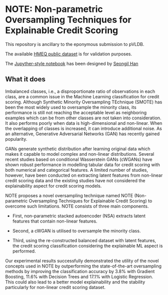 # NOTE: Non-parametric Oversampling Techniques for Explainable Credit Scoring

This repository is ancillary to the eponymous submission to pVLDB.

The available [HMEQ public dataset](https://github.com/ale66/note/hmeq.csv) is for validation purposes.

The [Jupyther-style notebook](https://github.com/ale66/note/note.jpynb) has been designed by [Seongil Han](https://www.dcs.bbk.ac.uk/about/people/research-students/han-seongil/)

## What it does
Imbalanced classes, i.e., a disproportionate ratio of observations in each class, are a common issue in the Machine Learning classification for credit scoring. 
Although Synthetic Minority Oversampling TEchnique (SMOTE) has been the most widely used to oversample the minority class, its performance is still not reaching the acceptable level as neighboring examples which can be from other classes are not taken into consideration. 
It also performs poorly when data is high-dimensional and non-linear. When the overlapping of classes is increased, it can introduce additional noise. 
As an alternative, Generative Adversarial Networks (GAN) has recently gained popularity. 

GANs generate synthetic distribution after learning original data which makes it capable to model complex and non-linear distributions. 
Several recent studies based on conditional Wasserstein GANs (cWGANs) have shown robust performance in modelling tabular data for credit scoring with both numerical and categorical features. 
A limited number of studies, however, have been conducted on extracting latent features from non-linear credit scoring data and the existing studies have not considered the explainability aspect for credit scoring models. 

NOTE proposes a novel oversampling technique named NOTE (Non-parametric Oversampling Techniques for Explainable Credit Scoring) to overcome such limitations. 
NOTE consists of three main components. 

* First, non-parametric stacked autoencoder (NSA) extracts latent features that contain non-linear features. 

* Second, a cWGAN is utilised to oversample the minority class. 

* Third, using the re-constructed balanced dataset with latent features, the credit scoring classification considering the explainable ML aspect is performed. 

Our experimental results successfully demonstrated the utility of the novel concepts used in NOTE by outperforming the state-of-the-art oversampling methods by improving the classification accuracy by 3.8\% with Gradient Boosting, 11.6\% with Decision Trees and 17.1\% with Logistic Regression. 
This could also lead to a better model explainability and the stability particularly for non-linear credit scoring dataset. 

